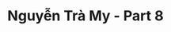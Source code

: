 ---
layout: album
resource: instagram
title: "Nguyễn Trà My - Part 8"
description: "Instagram album of Nguyễn Trà My, part 8. Username: teamy_99"
active: gallery
header-img: https://instagram.fsgn2-3.fna.fbcdn.net/v/t51.2885-19/473670226_972065238175387_2757723918518294942_n.jpg?_nc_ht=instagram.fsgn2-3.fna.fbcdn.net&_nc_cat=107&_nc_oc=Q6cZ2AF3tPzJncMUD9VBUZApu5F36FtZztGP7G-KGB47aDReKTxLd4vFvXzp0Nz10qOTDK4&_nc_ohc=o6DzLtZs0eMQ7kNvgHmMVQf&_nc_gid=dmV0_LcSdFRlEwwwLmQGIg&edm=ALGbJPMBAAAA&ccb=7-5&oh=00_AYFPX_xJR0D24uPe7XhR2DQnHPuVrkv10FRe76CmwHRqfA&oe=67D9613C&_nc_sid=7d3ac5
album-title: "Nguyễn Trà My"
images:
  - image_path: teamy_99/8/20231121_181556_402904010_18378745477065911_493269595483372894_n.jpg
  - image_path: teamy_99/8/20231121_181556_402928322_18378745465065911_5540535455289661231_n.jpg
  - image_path: teamy_99/8/20231121_181556_404228747_18378745450065911_3420288227710468050_n.jpg
  - image_path: teamy_99/8/20231121_181556_404658874_18378745468065911_4296098377401068456_n.jpg
  - image_path: teamy_99/8/20231219_124353_469345116_18447983041065911_8324738171116348399_n.jpg
  - image_path: teamy_99/8/20231219_124353_469407002_18447983017065911_3132115920325046046_n.jpg
  - image_path: teamy_99/8/20231219_124353_469423509_18447982843065911_3761712744287994196_n.jpg
  - image_path: teamy_99/8/20231219_124353_469603575_18447983215065911_8229136145988338365_n.jpg
  - image_path: teamy_99/8/20240320_174606_432053620_18402297547065911_5771410635871703779_n.jpg
  - image_path: teamy_99/8/20240320_174606_432061975_18402297556065911_7216544317166067737_n.jpg
  - image_path: teamy_99/8/20240320_174606_432675097_18402297565065911_7489228776285468661_n.jpg
  - image_path: teamy_99/8/20240320_174606_432677787_18402297583065911_2092431993088258323_n.jpg
  - image_path: teamy_99/8/20240320_174606_432725224_18402297529065911_624478785648464694_n.jpg
  - image_path: teamy_99/8/20240320_174606_432744515_18402297538065911_5739536722959024848_n.jpg
  - image_path: teamy_99/8/20240320_174606_432745020_18402297574065911_7630726064781371271_n.jpg
  - image_path: teamy_99/8/20240507_114627_439927543_18409930843065911_9182059216072139114_n.jpg
  - image_path: teamy_99/8/20240507_114627_439973462_18409930873065911_6446805759675501633_n.jpg
  - image_path: teamy_99/8/20240507_114627_439979598_18409930834065911_4423175803217745956_n.jpg
  - image_path: teamy_99/8/20240507_114627_440005132_18409930864065911_7623369679711713035_n.jpg
  - image_path: teamy_99/8/20240507_114627_440202664_18409930903065911_3969511683443984251_n.jpg
  - image_path: teamy_99/8/20240507_114627_440328249_18409930894065911_9193063702077874729_n.jpg
  - image_path: teamy_99/8/20240507_114627_441405797_18409930885065911_7881432322397980194_n.jpg
  - image_path: teamy_99/8/20240507_114627_441407177_18409930816065911_8198252999587095601_n.jpg
  - image_path: teamy_99/8/20240507_114627_441838331_18409930825065911_7816393428707350252_n.jpg
  - image_path: teamy_99/8/20240507_114627_441930596_18409930855065911_5881938222371728796_n.jpg
  - image_path: teamy_99/8/20240608_100227_448006840_18415450174065911_4620268508442139674_n.jpg
  - image_path: teamy_99/8/20240608_100227_448009337_18415450222065911_4413662010781421865_n.jpg
  - image_path: teamy_99/8/20240608_100227_448012941_18415450201065911_7213128527211990711_n.jpg
  - image_path: teamy_99/8/20240608_100227_448040171_18415450192065911_4665532261782941587_n.jpg
  - image_path: teamy_99/8/20240608_100227_448047846_18415450231065911_1982843093339862343_n.jpg
  - image_path: teamy_99/8/20240608_100227_448053424_18415450210065911_5873051831463099490_n.jpg
  - image_path: teamy_99/8/20240608_100227_448070620_18415450183065911_8137237151977585991_n.jpg
  - image_path: teamy_99/8/20250204_095003_476230950_18458295766065911_8111994386345091286_n.jpg
  - image_path: teamy_99/8/20250204_095003_476301775_18458295730065911_5419415864638721072_n.jpg
  - image_path: teamy_99/8/20250204_095003_476330727_18458295745065911_7672693722466882875_n.jpg
  - image_path: teamy_99/8/20250204_095003_476370319_18458295775065911_3465949075758307967_n.jpg
  - image_path: teamy_99/8/20250204_095003_476392924_18458295748065911_2343063657628591076_n.jpg
---